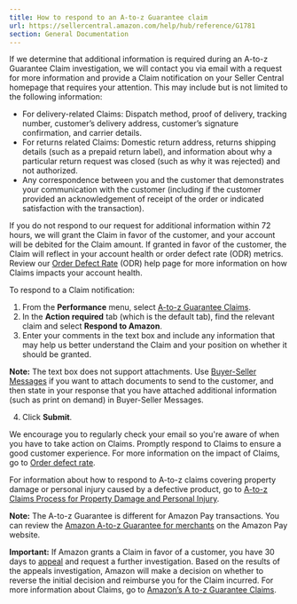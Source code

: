 ```yaml
---
title: How to respond to an A-to-z Guarantee claim
url: https://sellercentral.amazon.com/help/hub/reference/G1781
section: General Documentation
---
```


If we determine that additional information is required during an A-to-z
Guarantee Claim investigation, we will contact you via email with a request
for more information and provide a Claim notification on your Seller Central
homepage that requires your attention. This may include but is not limited to
the following information:

  * For delivery-related Claims: Dispatch method, proof of delivery, tracking number, customer’s delivery address, customer’s signature confirmation, and carrier details.
  * For returns related Claims: Domestic return address, returns shipping details (such as a prepaid return label), and information about why a particular return request was closed (such as why it was rejected) and not authorized.
  * Any correspondence between you and the customer that demonstrates your communication with the customer (including if the customer provided an acknowledgement of receipt of the order or indicated satisfaction with the transaction).

If you do not respond to our request for additional information within 72
hours, we will grant the Claim in favor of the customer, and your account will
be debited for the Claim amount. If granted in favor of the customer, the
Claim will reflect in your account health or order defect rate (ODR) metrics.
Review our [Order Defect Rate](/gp/help/200285170) (ODR) help page for more
information on how Claims impacts your account health.

To respond to a Claim notification:  

  1. From the **Performance** menu, select [A-to-z Guarantee Claims](/gp/guarantee-claims/home.html?language=en_US&ref=ag_gclaims_cont_G1781).
  2. In the **Action required** tab (which is the default tab), find the relevant claim and select **Respond to Amazon**.
  3. Enter your comments in the text box and include any information that may help us better understand the Claim and your position on whether it should be granted.

**Note:** The text box does not support attachments. Use [Buyer-Seller
Messages](/messaging/inbox-v2?ct=&fi=RESPONSE_NEEDED&bt=&nt=&pn=1&pd=NONE&sd=&ed=&si=)
if you want to attach documents to send to the customer, and then state in
your response that you have attached additional information (such as print on
demand) in Buyer-Seller Messages.

  4. Click **Submit**.

We encourage you to regularly check your email so you're aware of when you
have to take action on Claims. Promptly respond to Claims to ensure a good
customer experience. For more information on the impact of Claims, go to
[Order defect rate](/gp/help/200285170).

For information about how to respond to A-to-z claims covering property damage
or personal injury caused by a defective product, go to [A-to-z Claims Process
for Property Damage and Personal Injury](/gp/help/GTY6NYZDFD5CENYH).

**Note:** The A-to-z Guarantee is different for Amazon Pay transactions. You
can review the [Amazon A-to-z Guarantee for
merchants](https://pay.amazon.com/us/help/201212410) on the Amazon Pay
website.

**Important:** If Amazon grants a Claim in favor of a customer, you have 30
days to [appeal](/gp/help/G202041210) and request a further investigation.
Based on the results of the appeals investigation, Amazon will make a decision
on whether to reverse the initial decision and reimburse you for the Claim
incurred. For more information about Claims, go to [Amazon’s A to-z Guarantee
Claims](/gp/help/G27951).

